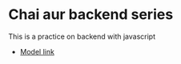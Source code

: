 # Chai aur backend series

This is a practice on backend with javascript
- [Model link](https://app.eraser.io/workspace/YtPqZ1VogxGy1jzIDkzj?origin=share)
